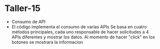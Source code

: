 # Taller-15
- Consumo de API
- El código  implementa el consumo de varias APIs Se basa en cuatro métodos principales, cada uno responsable de hacer  solicitudes  a 4  APIs diferentes y mostrar los datos. Al momento de hacer "click" en los botones se mostrara la informacion
